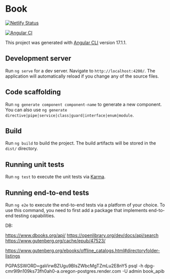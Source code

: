 # Book

[![Netlify Status](https://api.netlify.com/api/v1/badges/958bbd5b-0242-480f-a01a-e86ded2dcc35/deploy-status)](https://app.netlify.com/sites/book-shop-angular/deploys)

[![Angular CI](https://github.com/Lokankara/Book/actions/workflows/npm.yml/badge.svg)](https://github.com/Lokankara/Book/actions/workflows/npm.yml)

This project was generated with [Angular CLI](https://github.com/angular/angular-cli) version 17.1.1.

## Development server

Run `ng serve` for a dev server. Navigate to `http://localhost:4200/`. The application will automatically reload if you change any of the source files.

## Code scaffolding

Run `ng generate component component-name` to generate a new component. You can also use `ng generate directive|pipe|service|class|guard|interface|enum|module`.

## Build

Run `ng build` to build the project. The build artifacts will be stored in the `dist/` directory.

## Running unit tests

Run `ng test` to execute the unit tests via [Karma](https://karma-runner.github.io).

## Running end-to-end tests

Run `ng e2e` to execute the end-to-end tests via a platform of your choice. To use this command, you need to first add a package that implements end-to-end testing capabilities.

DB: 

https://www.dbooks.org/api/
https://openlibrary.org/dev/docs/api/search
https://www.gutenberg.org/cache/epub/47523/

https://www.gutenberg.org/ebooks/offline_catalogs.html#directoryfolder-listings

PGPASSWORD=gaVirwBZUgu9BIsZWbcMgTZmLu2E8nY5 psql -h dpg-cmr9l9n109ks73fh0ah0-a.oregon-postgres.render.com -U admin book_apib